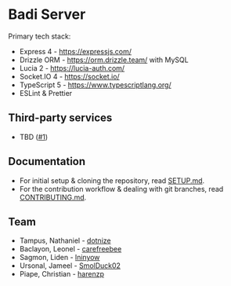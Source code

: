 # Badi Server

Primary tech stack:

-   Express 4 - https://expressjs.com/
-   Drizzle ORM - https://orm.drizzle.team/ with MySQL
-   Lucia 2 - https://lucia-auth.com/
-   Socket.IO 4 - https://socket.io/
-   TypeScript 5 - https://www.typescriptlang.org/
-   ESLint & Prettier

## Third-party services

-   TBD ([#1](https://github.com/dotnize/badi-server/issues/1))

## Documentation

-   For initial setup & cloning the repository, read [SETUP.md](./SETUP.md).
-   For the contribution workflow & dealing with git branches, read [CONTRIBUTING.md](./CONTRIBUTING.md).

## Team

-   Tampus, Nathaniel - [dotnize](https://github.com/dotnize)
-   Baclayon, Leonel - [carefreebee](https://github.com/carefreebee)
-   Sagmon, Liden - [lninyow](https://github.com/lninyow)
-   Ursonal, Jameel - [SmolDuck02](https://github.com/SmolDuck02)
-   Piape, Christian - [harenzp](https://github.com/harenzp)
